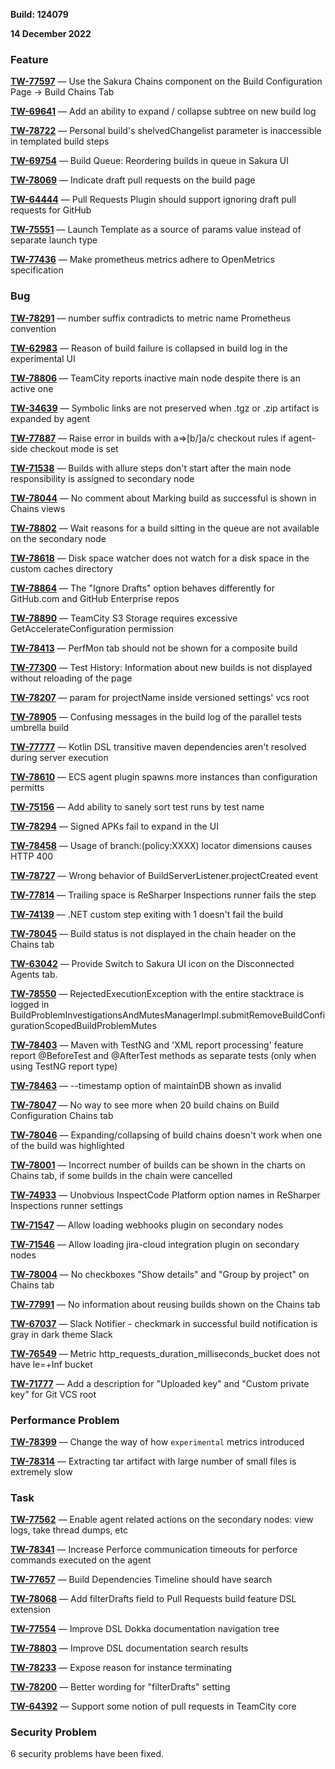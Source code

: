 [//]: # (title: TeamCity Release Notes: Build 124079)
[//]: # (auxiliary-id: TeamCity Release Notes: Build 124079;TeamCity 2021.12 Release Notes)

__Build: 124079__

__14 December 2022__

### Feature

**[TW-77597](https://youtrack.jetbrains.com/issue/TW-77597/Use-the-Sakura-Chains-component-on-the-Build-Configuration-Page-Build-Chains-Tab)** — Use the Sakura Chains component on the Build Configuration Page -> Build Chains Tab

**[TW-69641](https://youtrack.jetbrains.com/issue/TW-69641/Add-an-ability-to-expand-collapse-subtree-on-new-build-log)** — Add an ability to expand / collapse subtree on new build log

**[TW-78722](https://youtrack.jetbrains.com/issue/TW-78722/Personal-builds-shelvedChangelist-parameter-is-inaccessible-in-templated-build-steps)** — Personal build's shelvedChangelist parameter is inaccessible in templated build steps

**[TW-69754](https://youtrack.jetbrains.com/issue/TW-69754/Build-Queue-Reordering-builds-in-queue-in-Sakura-UI)** — Build Queue: Reordering builds in queue in Sakura UI

**[TW-78069](https://youtrack.jetbrains.com/issue/TW-78069/Indicate-draft-pull-requests-on-the-build-page)** — Indicate draft pull requests on the build page

**[TW-64444](https://youtrack.jetbrains.com/issue/TW-64444/Pull-Requests-Plugin-should-support-ignoring-draft-pull-requests-for-GitHub)** — Pull Requests Plugin should support ignoring draft pull requests for GitHub

**[TW-75551](https://youtrack.jetbrains.com/issue/TW-75551/Launch-Template-as-a-source-of-params-value-instead-of-separate-launch-type)** — Launch Template as a source of params value instead of separate launch type

**[TW-77436](https://youtrack.jetbrains.com/issue/TW-77436/Make-prometheus-metrics-adhere-to-OpenMetrics-specification)** — Make prometheus metrics adhere to OpenMetrics specification

### Bug

**[TW-78291](https://youtrack.jetbrains.com/issue/TW-78291/number-suffix-contradicts-to-metric-name-Prometheus-convention)** — number suffix contradicts to metric name Prometheus convention

**[TW-62983](https://youtrack.jetbrains.com/issue/TW-62983/Reason-of-build-failure-is-collapsed-in-build-log-in-the-experimental-UI)** — Reason of build failure is collapsed in build log in the experimental UI

**[TW-78806](https://youtrack.jetbrains.com/issue/TW-78806/TeamCity-reports-inactive-main-node-despite-there-is-an-active-one)** — TeamCity reports inactive main node despite there is an active one

**[TW-34639](https://youtrack.jetbrains.com/issue/TW-34639/Symbolic-links-are-not-preserved-when-.tgz-or-.zip-artifact-is-expanded-by-agent)** — Symbolic links are not preserved when .tgz or .zip artifact is expanded by agent

**[TW-77887](https://youtrack.jetbrains.com/issue/TW-77887/Raise-error-in-builds-with-ab-a-c-checkout-rules-if-agent-side-checkout-mode-is-set)** — Raise error in builds with a=>[b/]a/c checkout rules if agent-side checkout mode is set

**[TW-71538](https://youtrack.jetbrains.com/issue/TW-71538/Builds-with-allure-steps-dont-start-after-the-main-node-responsibility-is-assigned-to-secondary-node)** — Builds with allure steps don't start after the main node responsibility is assigned to secondary node

**[TW-78044](https://youtrack.jetbrains.com/issue/TW-78044/No-comment-about-Marking-build-as-successful-is-shown-in-Chains-views)** — No comment about Marking build as successful is shown in Chains views

**[TW-78802](https://youtrack.jetbrains.com/issue/TW-78802/Wait-reasons-for-a-build-sitting-in-the-queue-are-not-available-on-the-secondary-node)** — Wait reasons for a build sitting in the queue are not available on the secondary node

**[TW-78618](https://youtrack.jetbrains.com/issue/TW-78618/Disk-space-watcher-does-not-watch-for-a-disk-space-in-the-custom-caches-directory)** — Disk space watcher does not watch for a disk space in the custom caches directory

**[TW-78864](https://youtrack.jetbrains.com/issue/TW-78864/The-Ignore-Drafts-option-behaves-differently-for-GitHub.com-and-GitHub-Enterprise-repos)** — The "Ignore Drafts" option behaves differently for GitHub.com and GitHub Enterprise repos

**[TW-78890](https://youtrack.jetbrains.com/issue/TW-78890/TeamCity-S3-Storage-requires-excessive-GetAccelerateConfiguration-permission)** — TeamCity S3 Storage requires excessive GetAccelerateConfiguration permission

**[TW-78413](https://youtrack.jetbrains.com/issue/TW-78413/PerfMon-tab-should-not-be-shown-for-a-composite-build)** — PerfMon tab should not be shown for a composite build

**[TW-77300](https://youtrack.jetbrains.com/issue/TW-77300/Test-History-Information-about-new-builds-is-not-displayed-without-reloading-of-the-page)** — Test History: Information about new builds is not displayed without reloading of the page

**[TW-78207](https://youtrack.jetbrains.com/issue/TW-78207/param-for-projectName-inside-versioned-settings-vcs-root)** — param for projectName inside versioned settings' vcs root

**[TW-78905](https://youtrack.jetbrains.com/issue/TW-78905/Confusing-messages-in-the-build-log-of-the-parallel-tests-umbrella-build)** — Confusing messages in the build log of the parallel tests umbrella build

**[TW-77777](https://youtrack.jetbrains.com/issue/TW-77777/Kotlin-DSL-transitive-maven-dependencies-arent-resolved-during-server-execution)** — Kotlin DSL transitive maven dependencies aren't resolved during server execution

**[TW-78610](https://youtrack.jetbrains.com/issue/TW-78610/ECS-agent-plugin-spawns-more-instances-than-configuration-permitts)** — ECS agent plugin spawns more instances than configuration permitts

**[TW-75156](https://youtrack.jetbrains.com/issue/TW-75156/Add-ability-to-sanely-sort-test-runs-by-test-name)** — Add ability to sanely sort test runs by test name

**[TW-78294](https://youtrack.jetbrains.com/issue/TW-78294/Signed-APKs-fail-to-expand-in-the-UI)** — Signed APKs fail to expand in the UI

**[TW-78458](https://youtrack.jetbrains.com/issue/TW-78458/Usage-of-branchpolicyXXXX-locator-dimensions-causes-HTTP-400)** — Usage of branch:(policy:XXXX) locator dimensions causes HTTP 400

**[TW-78727](https://youtrack.jetbrains.com/issue/TW-78727/Wrong-behavior-of-BuildServerListener.projectCreated-event)** — Wrong behavior of BuildServerListener.projectCreated event

**[TW-77814](https://youtrack.jetbrains.com/issue/TW-77814/Trailing-space-is-ReSharper-Inspections-runner-fails-the-step)** — Trailing space is ReSharper Inspections runner fails the step

**[TW-74139](https://youtrack.jetbrains.com/issue/TW-74139/.NET-custom-step-exiting-with-1-doesnt-fail-the-build)** — .NET custom step exiting with 1 doesn't fail the build

**[TW-78045](https://youtrack.jetbrains.com/issue/TW-78045/Build-status-is-not-displayed-in-the-chain-header-on-the-Chains-tab)** — Build status is not displayed in the chain header on the Chains tab

**[TW-63042](https://youtrack.jetbrains.com/issue/TW-63042/Provide-Switch-to-Sakura-UI-icon-on-the-Disconnected-Agents-tab.)** — Provide Switch to Sakura UI icon on the Disconnected Agents tab.

**[TW-78550](https://youtrack.jetbrains.com/issue/TW-78550/RejectedExecutionException-with-the-entire-stacktrace-is-logged-in)** — RejectedExecutionException with the entire stacktrace is logged in BuildProblemInvestigationsAndMutesManagerImpl.submitRemoveBuildConfigurationScopedBuildProblemMutes

**[TW-78403](https://youtrack.jetbrains.com/issue/TW-78403/Maven-with-TestNG-and-XML-report-processing-feature-report-BeforeTest-and-AfterTest-methods-as-separate-tests-only-when-using)** — Maven with TestNG and 'XML report processing' feature report @BeforeTest and @AfterTest methods as separate tests (only when using TestNG report type)

**[TW-78463](https://youtrack.jetbrains.com/issue/TW-78463/timestamp-option-of-maintainDB-shown-as-invalid)** — --timestamp option of maintainDB shown as invalid

**[TW-78047](https://youtrack.jetbrains.com/issue/TW-78047/No-way-to-see-more-when-20-build-chains-on-Build-Configuration-Chains-tab)** — No way to see more when 20 build chains on Build Configuration Chains tab

**[TW-78046](https://youtrack.jetbrains.com/issue/TW-78046/Expanding-collapsing-of-build-chains-doesnt-work-when-one-of-the-build-was-highlighted)** — Expanding/collapsing of build chains doesn't work when one of the build was highlighted

**[TW-78001](https://youtrack.jetbrains.com/issue/TW-78001/Incorrect-number-of-builds-can-be-shown-in-the-charts-on-Chains-tab-if-some-builds-in-the-chain-were-cancelled)** — Incorrect number of builds can be shown in the charts on Chains tab, if some builds in the chain were cancelled

**[TW-74933](https://youtrack.jetbrains.com/issue/TW-74933/Unobvious-InspectCode-Platform-option-names-in-ReSharper-Inspections-runner-settings)** — Unobvious InspectCode Platform option names in ReSharper Inspections runner settings

**[TW-71547](https://youtrack.jetbrains.com/issue/TW-71547/Allow-loading-webhooks-plugin-on-secondary-nodes)** — Allow loading webhooks plugin on secondary nodes

**[TW-71546](https://youtrack.jetbrains.com/issue/TW-71546/Allow-loading-jira-cloud-integration-plugin-on-secondary-nodes)** — Allow loading jira-cloud integration plugin on secondary nodes

**[TW-78004](https://youtrack.jetbrains.com/issue/TW-78004/No-checkboxes-Show-details-and-Group-by-project-on-Chains-tab)** — No checkboxes "Show details" and "Group by project" on Chains tab

**[TW-77991](https://youtrack.jetbrains.com/issue/TW-77991/No-information-about-reusing-builds-shown-on-the-Chains-tab)** — No information about reusing builds shown on the Chains tab

**[TW-67037](https://youtrack.jetbrains.com/issue/TW-67037/Slack-Notifier-checkmark-in-successful-build-notification-is-gray-in-dark-theme-Slack)** — Slack Notifier - checkmark in successful build notification is gray in dark theme Slack

**[TW-76549](https://youtrack.jetbrains.com/issue/TW-76549/Metric-httprequestsdurationmillisecondsbucket-does-not-have-leInf-bucket)** — Metric http_requests_duration_milliseconds_bucket does not have le=+Inf bucket

**[TW-71777](https://youtrack.jetbrains.com/issue/TW-71777/Add-a-description-for-Uploaded-key-and-Custom-private-key-for-Git-VCS-root)** — Add a description for "Uploaded key" and "Custom private key" for Git VCS root

### Performance Problem

**[TW-78399](https://youtrack.jetbrains.com/issue/TW-78399/Change-the-way-of-how-experimental-metrics-introduced)** — Change the way of how `experimental` metrics introduced

**[TW-78314](https://youtrack.jetbrains.com/issue/TW-78314/Extracting-tar-artifact-with-large-number-of-small-files-is-extremely-slow)** — Extracting tar artifact with large number of small files is extremely slow

### Task

**[TW-77562](https://youtrack.jetbrains.com/issue/TW-77562/Enable-agent-related-actions-on-the-secondary-nodes-view-logs-take-thread-dumps-etc)** — Enable agent related actions on the secondary nodes: view logs, take thread dumps, etc

**[TW-78341](https://youtrack.jetbrains.com/issue/TW-78341/Increase-Perforce-communication-timeouts-for-perforce-commands-executed-on-the-agent)** — Increase Perforce communication timeouts for perforce commands executed on the agent

**[TW-77657](https://youtrack.jetbrains.com/issue/TW-77657/Build-Dependencies-Timeline-should-have-search)** — Build Dependencies Timeline should have search

**[TW-78068](https://youtrack.jetbrains.com/issue/TW-78068/Add-filterDrafts-field-to-Pull-Requests-build-feature-DSL-extension)** — Add filterDrafts field to Pull Requests build feature DSL extension

**[TW-77554](https://youtrack.jetbrains.com/issue/TW-77554/Improve-DSL-Dokka-documentation-navigation-tree)** — Improve DSL Dokka documentation navigation tree

**[TW-78803](https://youtrack.jetbrains.com/issue/TW-78803/Improve-DSL-documentation-search-results)** — Improve DSL documentation search results

**[TW-78233](https://youtrack.jetbrains.com/issue/TW-78233/Expose-reason-for-instance-terminating)** — Expose reason for instance terminating

**[TW-78200](https://youtrack.jetbrains.com/issue/TW-78200/Better-wording-for-filterDrafts-setting)** — Better wording for "filterDrafts" setting

**[TW-64392](https://youtrack.jetbrains.com/issue/TW-64392/Support-some-notion-of-pull-requests-in-TeamCity-core)** — Support some notion of pull requests in TeamCity core

### Security Problem

6 security problems have been fixed.